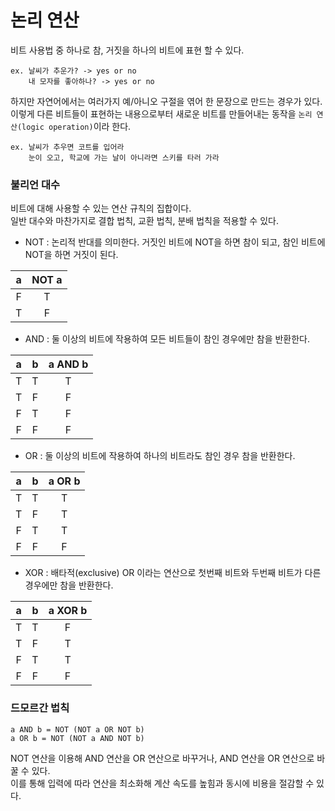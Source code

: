 # 논리 연산

비트 사용법 중 하나로 참, 거짓을 하나의 비트에 표현 할 수 있다.  

    ex. 날씨가 추운가? -> yes or no
        내 모자를 좋아하나? -> yes or no
하지만 자연어에서는 여러가지 예/아니오 구절을 엮어 한 문장으로 만드는 경우가 있다.  
이렇게 다른 비트들이 표현하는 내용으로부터 새로운 비트를 만들어내는 동작을 `논리 연산(logic operation)`이라 한다.

    ex. 날씨가 추우면 코트를 입어라
        눈이 오고, 학교에 가는 날이 아니라면 스키를 타러 가라
### 불리언 대수

비트에 대해 사용할 수 있는 연산 규칙의 집합이다.  
일반 대수와 마찬가지로 결합 법칙, 교환 법칙, 분배 법칙을 적용할 수 있다.  
- NOT : 논리적 반대를 의미한다. 거짓인 비트에 NOT을 하면 참이 되고, 참인 비트에 NOT을 하면 거짓이 된다.  

|a|NOT a|
|:-:|:-:|
|F|T|
|T|F|
- AND : 둘 이상의 비트에 작용하여 모든 비트들이 참인 경우에만 참을 반환한다.  

|a|b|a AND b|
|:-:|:-:|:-:|
|T|T|T|
|T|F|F|
|F|T|F|
|F|F|F|

- OR : 둘 이상의 비트에 작용하여 하나의 비트라도 참인 경우 참을 반환한다.

|a|b|a OR b|
|:-:|:-:|:-:|
|T|T|T|
|T|F|T|
|F|T|T|
|F|F|F|

- XOR : 배타적(exclusive) OR 이라는 연산으로 첫번째 비트와 두번째 비트가 다른 경우에만 참을 반환한다.

|a|b|a XOR b|
|:-:|:-:|:-:|
|T|T|F|
|T|F|T|
|F|T|T|
|F|F|F|

### 드모르간 법칙

    a AND b = NOT (NOT a OR NOT b)  
    a OR b = NOT (NOT a AND NOT b)

NOT 연산을 이용해 AND 연산을 OR 연산으로 바꾸거나, AND 연산을 OR 연산으로 바꿀 수 있다.  
이를 통해 입력에 따라 연산을 최소화해 계산 속도를 높힘과 동시에 비용을 절감할 수 있다.


